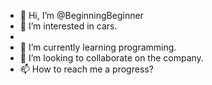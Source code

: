 - 👋 Hi, I’m @BeginningBeginner
- 👀 I’m interested in cars.
- 
- 🌱 I’m currently learning programming.
- 💞️ I’m looking to collaborate on the company.
- 📫 How to reach me a progress?

<!---
BeginningBeginner/BeginningBeginner is a ✨ special ✨ repository because its `README.md` (this file) appears on your GitHub profile.
You can click the Preview link to take a look at your changes.
--->
